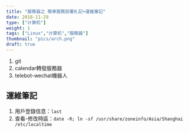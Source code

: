 ```yaml
---
title: "服務器之 簡單服務部署札記+運維筆記"
date: 2018-11-29
type: ["计算机"]
weight: 1
tags: ["Linux","计算机","服務器"]
thumbnail: "pics/arch.png"
draft: true
---
```


1. git
2. calendar轉發服務器
3. telebot-wechat機器人

## 運維筆記
1. 用戶登錄信息：``last``
2. 查看-修改時區：``date -R; ln -sf /usr/share/zoneinfo/Asia/Shanghai /etc/localtime``
